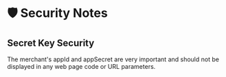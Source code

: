 # 🛡️ Security Notes


## Secret Key Security

The merchant's appId and appSecret are very important and should not be displayed in any web page code or URL parameters.